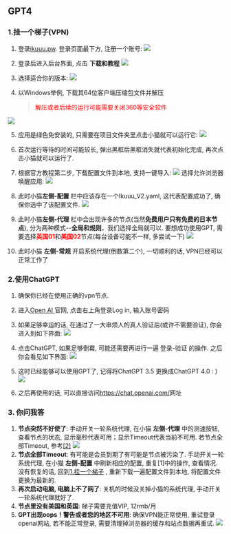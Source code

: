 ## GPT4

### 1.挂一个梯子(VPN)
<a id="xx"></a>
1. 登录<a href='ikuuu.pw'>ikuuu.pw</a>. 登录页面最下方, 注册一个账号:
![](https://raw.githubusercontent.com/ClassPi/PicBed/master/images/20240410093209.png)

1. 登录后进入后台界面, 点击 **下载和教程**
![](https://raw.githubusercontent.com/ClassPi/PicBed/master/images/20240410093427.png)

1. 选择适合你的版本:
![](https://raw.githubusercontent.com/ClassPi/PicBed/master/images/20240410093856.png)

1. 以Windows举例, 下载其64位客户端压缩包文件并解压
   > <p style="color:red">解压或者后续的运行可能需要关闭360等安全软件</p>

![](https://raw.githubusercontent.com/ClassPi/PicBed/master/images/20240410094013.png)

5. 应用是绿色免安装的, 只需要在项目文件夹里点击小猫就可以运行它:
![](https://raw.githubusercontent.com/ClassPi/PicBed/master/images/20240410094525.png)

6. 首次运行等待的时间可能较长, 弹出黑框后黑框消失就代表初始化完成, 再次点击小猫就可以运行了.
   
7. 根据官方教程第二步, 下载配置文件到本地, 支持一键导入:
![](https://raw.githubusercontent.com/ClassPi/PicBed/master/images/20240410094902.png)
选择允许浏览器唤醒应用:
![](https://raw.githubusercontent.com/ClassPi/PicBed/master/images/20240410094919.png)

8. 此时小猫**左侧-配置** 栏中应该存在一个Ikuuu_V2.yaml, 这代表配置成功了, 确保你选中了该配置文件.
![](https://raw.githubusercontent.com/ClassPi/PicBed/master/images/20240410095200.png)

9. 此时小猫**左侧-代理** 栏中会出现许多的节点(当然**免费用户只有免费的日本节点**), 分为两种模式--**全局和规则**，我们选择全局就可以. 要想成功使用GPT, 需要选择<strong style="color:red">英国01</strong>和<strong style="color:red">美国02</strong>节点(每台设备可能不一样, 多尝试一下)
![](https://raw.githubusercontent.com/ClassPi/PicBed/master/images/20240410095722.png)

10. 此时小猫 **左侧-常规** 开启系统代理(倒数第二个), 一切顺利的话, VPN已经可以正常工作了


### 2.使用ChatGPT

1. 确保你已经在使用正确的vpn节点.
2. 进入<a href="https://openai.com/">Open AI </a> 官网, 点击右上角登录Log in, 输入账号密码
3. 如果足够幸运的话, 在通过了一大串烦人的真人验证后(或许不需要验证), 你会进入到如下界面:
![](https://raw.githubusercontent.com/ClassPi/PicBed/master/images/20240410100337.png)
4. 点击ChatGPT, 如果足够倒霉, 可能还需要再进行一遍 登录-验证 的操作. 之后你会看见如下界面:
![](https://raw.githubusercontent.com/ClassPi/PicBed/master/images/20240410100641.png)

5. 这时已经能够可以使用GPT了, 记得将ChatGPT 3.5 更换成ChatGPT 4.0 : )
![](https://raw.githubusercontent.com/ClassPi/PicBed/master/images/20240410100753.png)

6. 之后再使用的话, 可以直接访问<a href="https://chat.openai.com/">https://chat.openai.com/</a>网址
### 3. 你问我答

1. **节点突然不好使了**: 手动开关一轮系统代理, 在小猫 **左侧-代理** 中的测速按钮, 查看节点的状态, 显示毫秒代表可用；显示Timeout代表当前不可用. 若节点全部Timeout, 参考<a href="#xxx">[2]</a>
![](https://raw.githubusercontent.com/ClassPi/PicBed/master/images/20240410101320.png)
2. <a href="#xxx"></a>**节点全部Timeout**: 有可能是会员到期了有可能是节点被污染了. 手动开关一轮系统代理, 在小猫 **左侧-配置** 中刷新相应的配置, 重复[1]中的操作, 查看情况. 没有恢复的话, 回到<a href="#xx">1.挂一个梯子</a> , 重新下载一遍配置文件到本地, 将配置文件更换为最新的.
3. **再次启动电脑, 电脑上不了网了**: 关机的时候没关掉小猫的系统代理, 手动开关一轮系统代理就好了.
4. **节点里没有美国和英国**: 梯子需要充值VIP, 12rmb/月
5. **GPT出现oops！警告或者您的地区不可用**: 确保VPN能正常使用, 重试登录openai网站, 若不能正常登录, 需要清理掉浏览器的缓存和站点数据再重试.
![](https://raw.githubusercontent.com/ClassPi/PicBed/master/images/20240410103305.png)